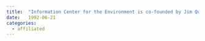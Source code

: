 ```yaml
---
title:  "Information Center for the Environment is co-founded by Jim Quinn and Mike McCoy"
date:   1992-06-21
categories:
  - affiliated
---
```

